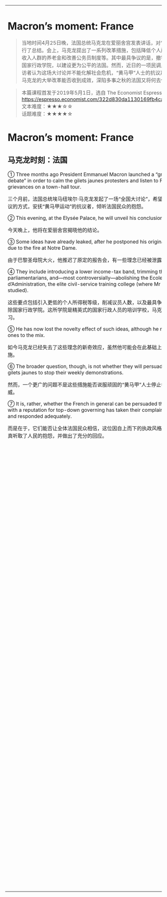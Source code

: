 <html>

<table>
    <tr>
        <td style="vertical-align:top;margin-top:0%;width: 45%">  

# Macron’s moment: France

>当地时间4月25日晚，法国总统马克龙在爱丽舍宫发表讲话，对“全国大讨论”进行了总结。会上，马克龙提出了一系列改革措施，包括降低个人所得税、提高低收入人群的养老金和改善公务员制度等。其中最具争议的是，撤销法国精英学校国家行政学院，以建设更为公平的法国。然而，近日的一项民调显示，75%的受访者认为这场大讨论并不能化解社会危机，“黄马甲”人士的抗议声也并未消停。马克龙的大举改革能否收到成效，深陷多事之秋的法国又将何去何从？  

>本篇课程首发于2019年5月1日，选自 The Economist Espresso APP  
https://espresso.economist.com/322d830da1130169fb4ca1c7543799d0  
文本难度：★★★☆☆  
话题难度：★★★★☆  

# Macron’s moment: France

## 马克龙时刻：法国

① Three months ago President Emmanuel Macron launched a “great national debate” in order to calm the gilets jaunes protesters and listen to French grievances on a town-hall tour.    

三个月前，法国总统埃马纽埃尔·马克龙发起了一场“全国大讨论”，希望用巡回市政厅会议的方式，安抚“黄马甲运动”的抗议者，倾听法国民众的抱怨。  

② This evening, at the Elysée Palace, he will unveil his conclusions.  

今天晚上，他将在爱丽舍宫揭晓他的结论。  

③ Some ideas have already leaked, after he postponed his original presentation due to the fire at Notre Dame.  

由于巴黎圣母院大火，他推迟了原定的报告会，有一些理念已经被泄露了。  

④ They include introducing a lower income-tax band, trimming the number of parliamentarians, and—most controversially—abolishing the Ecole Nationale d’Administration, the elite civil-service training college (where Mr Macron studied).  

这些要点包括引入更低的个人所得税等级，削减议员人数，以及最具争议性的措施：废除国家行政学院。这所学院是精英式的国家行政人员的培训学校，马克龙就曾在此学习。  

⑤ He has now lost the novelty effect of such ideas, although he may add new ones to the mix.  

如今马克龙已经失去了这些理念的新奇效应，虽然他可能会在此基础上增加一些新的措施。  

⑥ The broader question, though, is not whether they will persuade die-hard gilets jaunes to stop their weekly demonstrations.  

然而，一个更广的问题不是这些措施能否说服顽固的“黄马甲”人士停止每周的游行示威。  

⑦ It is, rather, whether the French in general can be persuaded that a president with a reputation for top-down governing has taken their complaints seriously, and responded adequately.  

而是在于，它们能否让全体法国民众相信，这位因自上而下的执政风格而著称的总统认真听取了人民的抱怨，并做出了充分的回应。  

   </td>
    <td style="vertical-align:top;margin-top:0%;width: 26%"> 

##  ▍生词好句

- calm /kɑːm/ vt. 使……冷静；安抚（stop someone feeling angry or excited） adj. 冷静的
- gilets jaunes protester “黄马甲”抗议者（yellow vest protester）

- grievance /ˈɡriːvəns/ n. 抱怨 (complaint over unfair treatment)
- town hall 市政厅（本文指“市政厅会议”）
- tour /tʊə, tʊr/ n. 旅行；巡回

- Elysée Palace /eɪˈliːzeɪ/ 爱丽舍宫（法国总统官邸）
- unveil /ʌnˈveɪl/ vt. 公布，推出；为……揭幕
- leak /liːk/ vi. 泄漏

- postpone /pəʊstˈpəʊn/ vt. 推迟
- postpone (doing) sth. 推迟……
- due to sth. 因为……（because of sth.）

- Notre Dame /ˌnɒtrə ˈdɑːm, ˌnoʊtrə ˈdɑːm, ˌnoʊtrə ˈdeɪm/ 巴黎圣母院
- band /bænd/ n. 级别；乐队
- trim /trɪm/ vt. 减少；削减

- parliamentarian /ˌpɑːlɪmenˈteriən, ˌpɑːrləmenˈteriən/ n. 议会议员
- controversially /ˌkɒntrəˈvɜːʃəli, ˌkɑːntrəˈvɜːrʃəli/ adv. 引起争议地
- abolish /əˈbɒlɪʃ, əˈbɑːlɪʃ/ vt. 废除

- Ecole Nationale d’Administration 法国国家行政学院（法国现任总统马克龙的母校，法国精英学校代表之一）
- elite /iˈliːt/ adj. 精英的 n. 精英

- civil service 国家行政机构；国家行政机构所雇佣的所有人员
- novelty effect 新奇效应
- mix /mɪks/ n./vt. 混合；结合

- though /ðəʊ/ adv. 然而；但是
- die-hard /ˈdaɪhɑːd, ˈdaɪhɑːrd/ adj. 顽固的 n. 顽固分子（someone who is unwilling to give up their ideas even when there are good reasons to do so）

- demonstration /ˌdemənˈstreɪʃən/ n. 抗议；示威
- rather /ˈrɑːðə, ˈræðər/ adv. 恰恰相反；而是
- top-down /ˌtɒpˈdaʊn, ˌtɑːpˈdaʊn/ adj. 自上而下的

   </td>
    <td style="vertical-align:top;margin-top:0%">
## ▍词汇拓展
1. calm /kɑːm/ vt. 使……冷静；安抚（stop someone feeling angry or excited） adj. 冷静的  
    · placate /pləˈkeɪt, ˈpleɪkeɪt/ vt. 使……息怒  
    calm the screaming baby  
    安抚正在哭叫的宝宝

2. tour /tʊə, tʊr/ n. 旅行；巡回  
    lecture/concert tour 巡回演讲／音乐会  
    on tour 巡回（做某事）  
    He had been giving lectures on tour in the past month.  
    他上个月一直在做巡回演讲。  

3. unveil /ʌnˈveɪl/ vt. 公布，推出；为……揭幕  
    · veil /veɪl/ n. 面纱  

4. Ecole Nationale d’Administration 国家行政学院（法国现任总统马克龙的母校，法国精英学校代表之一）  
    · alma mater /ˌælmə ˈmɑːtə, ˌælmə ˈmeɪtər/ 母校（nourishing mother）  

5. civil service 国家行政机构；国家行政机构所雇佣的所有人员  
    · civil servant 公务员  

6. die-hard /ˈdaɪhɑːd, ˈdaɪhɑːrd/ adj. 顽固的 n. 顽固分子（someone who is unwilling to give up their ideas even when there are good reasons to do so）  
    · die-hard fan 铁粉  
        </td>
        </tr>
    </table>
</html>
